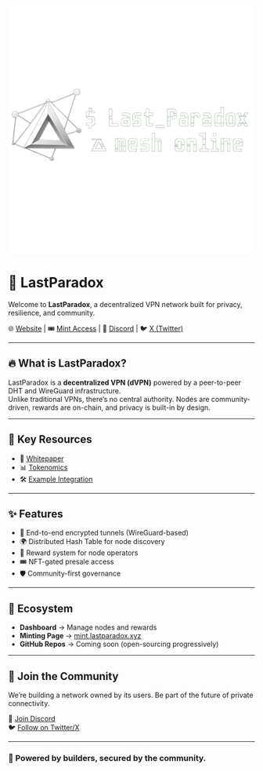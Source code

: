 ![LastParadox Banner](https://raw.githubusercontent.com/Lastexitfromnowhere/Lastparad0xvP/refs/heads/main/banner.png)
# 👾 LastParadox

Welcome to **LastParadox**, a decentralized VPN network built for privacy, resilience, and community.

🌐 [Website](https://lastparadox.xyz) | 🎟 [Mint Access](https://mint.lastparadox.xyz) | 💬 [Discord](https://discord.gg/w4xvwUQg) | 🐦 [X (Twitter)](https://x.com/LastParadox__) 

---

## 🔥 What is LastParadox?
LastParadox is a **decentralized VPN (dVPN)** powered by a peer-to-peer DHT and WireGuard infrastructure.  
Unlike traditional VPNs, there’s no central authority. Nodes are community-driven, rewards are on-chain, and privacy is built-in by design.

---

## 📖 Key Resources
- 📜 [Whitepaper](https://github.com/Lastexitfromnowhere/Lastparad0xvP/blob/main/WHITEPAPER.md)
- 📊 [Tokenomics](https://github.com/Lastexitfromnowhere/Lastparad0xvP/blob/main/TOKENOMICS.md)
- 🛠 [Example Integration](https://github.com/Lastexitfromnowhere/MintNFTui) 

---

## ✨ Features
- 🔐 End-to-end encrypted tunnels (WireGuard-based)
- 🌍 Distributed Hash Table for node discovery
- 💸 Reward system for node operators
- 🎟 NFT-gated presale access
- 🛡 Community-first governance

---

## 📌 Ecosystem
- **Dashboard** → Manage nodes and rewards  
- **Minting Page** → [mint.lastparadox.xyz](https://mint.lastparadox.xyz)  
- **GitHub Repos** → Coming soon (open-sourcing progressively)  

---

## 🤝 Join the Community
We’re building a network owned by its users. Be part of the future of private connectivity.  

💬 [Join Discord](https://discord.gg/w4xvwUQg)  
🐦 [Follow on Twitter/X](https://x.com/LastParadox__) 

---

### 🚀 Powered by builders, secured by the community.
